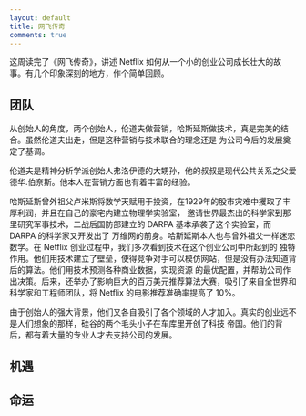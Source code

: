 ```yaml
---
layout: default
title: 网飞传奇
comments: true
---
```


这周读完了《网飞传奇》，讲述 Netflix 如何从一个小的创业公司成长壮大的故事。有几个印象深刻的地方，作个简单回顾。

## 团队
从创始人的角度，两个创始人，伦道夫做营销，哈斯延斯做技术，真是完美的结合。虽然伦道夫出走，但是这种营销与技术联合的理念还是
为公司今后的发展奠定了基调。

伦道夫是精神分析学派创始人弗洛伊德的大甥孙，他的叔叔是现代公共关系之父爱德华.伯奈斯。他本人在营销方面也有着丰富的经验。

哈斯延斯曾外祖父卢米斯将数学天赋用于投资，在1929年的股市灾难中攫取了丰厚利润，并且在自己的豪宅内建立物理学实验室，
邀请世界最杰出的科学家到那里研究军事技术，二战后国防部建立的 DARPA 基本承袭了这个实验室，而 DARPA 的科学家又开发出了
万维网的前身。哈斯延斯本人也与曾外祖父一样迷恋数学。在 Netflix 创业过程中，我们多次看到技术在这个创业公司中所起到的
独特作用。他们用技术建立了壁垒，使得竞争对手可以模仿网站，但是没有办法知道背后的算法。他们用技术预测各种商业数据，实现资源
的最优配置，并帮助公司作出决策。后来，还举办了影响巨大的百万美元推荐算法大赛，吸引了来自全世界和科学家和工程师团队，将
Netflix 的电影推荐准确率提高了 10%。

由于创始人的强大背景，他们又各自吸引了各个领域的人才加入。真实的创业远不是人们想象的那样，硅谷的两个毛头小子在车库里开创了科技
帝国。他们的背后，都有着大量的专业人才去支持公司的发展。

## 机遇

## 命运
